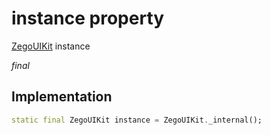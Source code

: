 


# instance property







[ZegoUIKit](../../zego_uikit_prebuilt_live_audio_room/ZegoUIKit-class.md) instance
  
_<span class="feature">final</span>_






## Implementation

```dart
static final ZegoUIKit instance = ZegoUIKit._internal();
```







